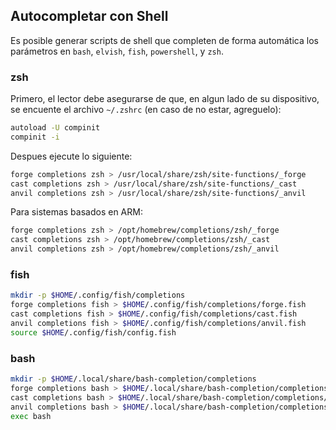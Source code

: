 ## Autocompletar con Shell

Es posible generar scripts de shell que completen de forma automática los parámetros en `bash`, `elvish`, `fish`, `powershell`, y `zsh`.

### zsh

Primero, el lector debe asegurarse de que, en algun lado de su dispositivo, se encuente el archivo `~/.zshrc` (en caso de no estar, agreguelo):

```sh
autoload -U compinit
compinit -i
```

Despues ejecute lo siguiente:

```sh
forge completions zsh > /usr/local/share/zsh/site-functions/_forge
cast completions zsh > /usr/local/share/zsh/site-functions/_cast
anvil completions zsh > /usr/local/share/zsh/site-functions/_anvil
```

Para sistemas basados en ARM:

```sh
forge completions zsh > /opt/homebrew/completions/zsh/_forge
cast completions zsh > /opt/homebrew/completions/zsh/_cast
anvil completions zsh > /opt/homebrew/completions/zsh/_anvil
```

### fish

```sh
mkdir -p $HOME/.config/fish/completions
forge completions fish > $HOME/.config/fish/completions/forge.fish
cast completions fish > $HOME/.config/fish/completions/cast.fish
anvil completions fish > $HOME/.config/fish/completions/anvil.fish
source $HOME/.config/fish/config.fish
```

### bash

```sh
mkdir -p $HOME/.local/share/bash-completion/completions
forge completions bash > $HOME/.local/share/bash-completion/completions/forge
cast completions bash > $HOME/.local/share/bash-completion/completions/cast
anvil completions bash > $HOME/.local/share/bash-completion/completions/anvil
exec bash
```
